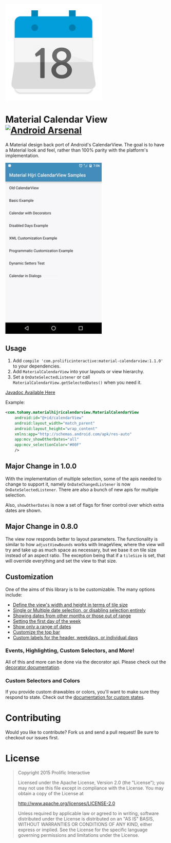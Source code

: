 <img src="/images/ic_launcher-web.png" width="300px" />

Material Calendar View [![Android Arsenal](https://img.shields.io/badge/Android%20Arsenal-Material%20Calendar%20View-blue.svg?style=flat)](https://android-arsenal.com/details/1/1531)
======================

A Material design back port of Android's CalendarView. The goal is to have a Material look
and feel, rather than 100% parity with the platform's implementation.

<img src="/images/screencast.gif" alt="Demo Screen Capture" width="300px" />

Usage
-----

1. Add `compile 'com.prolificinteractive:material-calendarview:1.1.0'` to your dependencies.
2. Add `MaterialCalendarView` into your layouts or view hierarchy.
3. Set a `OnDateSelectedListener` or call `MaterialCalendarView.getSelectedDates()` when you need it.

[Javadoc Available Here](http://prolificinteractive.github.io/material-calendarview/)

Example:

```xml
<com.tohamy.materialhijricalendarview.MaterialCalendarView
    android:id="@+id/calendarView"
    android:layout_width="match_parent"
    android:layout_height="wrap_content"
    xmlns:app="http://schemas.android.com/apk/res-auto"
    app:mcv_showOtherDates="all"
    app:mcv_selectionColor="#00F"
    />
```

Major Change in 1.0.0
---------------------

With the implementation of multiple selection, some of the apis needed to change to support it,
namely `OnDateChangedListener` is now `OnDateSelectedListener`. There are also a bunch of new apis
for multiple selection.

Also, `showOtherDates` is now a set of flags for finer control over which extra dates are shown.

Major Change in 0.8.0
---------------------

The view now responds better to layout parameters.
The functionality is similar to how `adjustViewBounds` works with ImageView,
where the view will try and take up as much space as necessary,
but we base it on tile size instead of an aspect ratio.
The exception being that if a `tileSize` is set,
that will override everything and set the view to that size.

Customization
-------------

One of the aims of this library is to be customizable. The many options include:

* [Define the view's width and height in terms of tile size](docs/CUSTOMIZATION.md#tile-size)
* [Single or Multiple date selection, or disabling selection entirely](docs/CUSTOMIZATION.md#date-selection)
* [Showing dates from other months or those out of range](docs/CUSTOMIZATION.md#showing-other-dates)
* [Setting the first day of the week](docs/CUSTOMIZATION.md#first-day-of-the-week)
* [Show only a range of dates](docs/CUSTOMIZATION.md#date-ranges)
* [Customize the top bar](docs/CUSTOMIZATION.md#topbar-options)
* [Custom labels for the header, weekdays, or individual days](docs/CUSTOMIZATION.md#custom-labels)

### Events, Highlighting, Custom Selectors, and More!

All of this and more can be done via the decorator api. Please check out the [decorator documentation](docs/DECORATORS.md).

### Custom Selectors and Colors

If you provide custom drawables or colors, you'll want to make sure they respond to state.
Check out the [documentation for custom states](docs/CUSTOM_SELECTORS.md).

Contributing
============

Would you like to contribute? Fork us and send a pull request! Be sure to checkout our issues first.

License
=======

>Copyright 2015 Prolific Interactive
>
>Licensed under the Apache License, Version 2.0 (the "License");
>you may not use this file except in compliance with the License.
>You may obtain a copy of the License at
>
>   http://www.apache.org/licenses/LICENSE-2.0
>
>Unless required by applicable law or agreed to in writing, software
>distributed under the License is distributed on an "AS IS" BASIS,
>WITHOUT WARRANTIES OR CONDITIONS OF ANY KIND, either express or implied.
>See the License for the specific language governing permissions and
>limitations under the License.
